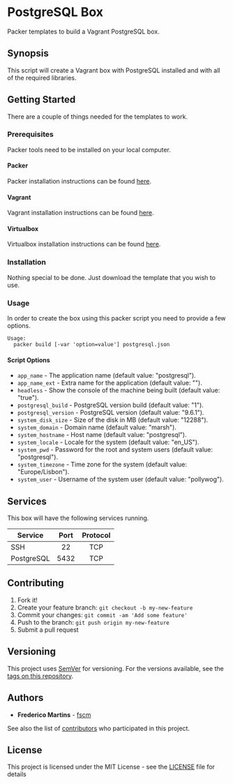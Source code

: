 # PostgreSQL Box

Packer templates to build a Vagrant PostgreSQL box.

## Synopsis

This script will create a Vagrant box with PostgreSQL installed and with all
of the required libraries.

## Getting Started

There are a couple of things needed for the templates to work.

### Prerequisites

Packer tools need to be installed on your local computer.

#### Packer

Packer installation instructions can be found [here](https://www.packer.io/docs/installation.html).

#### Vagrant

Vagrant installation instructions can be found [here](https://www.vagrantup.com/docs/installation/).

#### Virtualbox

Virtualbox installation instructions can be found [here](https://www.virtualbox.org/wiki/Downloads).

### Installation

Nothing special to be done. Just download the template that you wish to use.

### Usage

In order to create the box using this packer script you need to provide a
few options.

```
Usage:
  packer build [-var 'option=value'] postgresql.json
```

#### Script Options
- `app_name` - The application name (default value: "postgresql").
- `app_name_ext` - Extra name for the application (default value: "").
- `headless` - Show the console of the machine being built (default value: "true").
- `postgresql_build` - PostgreSQL version build (default value: "1").
- `postgresql_version` - PostgreSQL version (default value: "9.6.1").
- `system_disk_size` - Size of the disk in MB (default value: "12288").
- `system_domain` - Domain name (default value: "marsh").
- `system_hostname` - Host name (default value: "postgresql").
- `system_locale` - Locale for the system (default value: "en_US").
- `system_pwd` - Password for the root and system users (default value: "postgresql").
- `system_timezone` - Time zone for the system (default value: "Europe/Lisbon").
- `system_user` - Username of the system user (default value: "pollywog").

## Services

This box will have the following services running.

| Service    | Port   | Protocol |
|------------|:------:|:--------:|
| SSH        | 22     |    TCP   |
| PostgreSQL | 5432   |    TCP   |

## Contributing

1. Fork it!
2. Create your feature branch: `git checkout -b my-new-feature`
3. Commit your changes: `git commit -am 'Add some feature'`
4. Push to the branch: `git push origin my-new-feature`
5. Submit a pull request

## Versioning

This project uses [SemVer](http://semver.org/) for versioning. For the versions
available, see the [tags on this repository](https://github.com/fscm/packer-vagrant-postgresql/tags).

## Authors

* **Frederico Martins** - [fscm](https://github.com/fscm)

See also the list of [contributors](https://github.com/fscm/packer-vagrant-postgresql/contributors)
who participated in this project.

## License

This project is licensed under the MIT License - see the [LICENSE](LICENSE)
file for details
